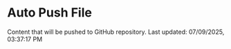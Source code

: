 # Auto Push File

Content that will be pushed to GitHub repository.
Last updated: 07/09/2025, 03:37:17 PM